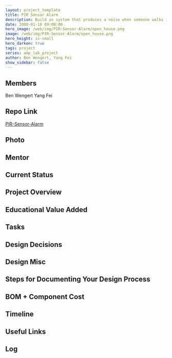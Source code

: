 ```yaml
---
layout: project_template
title: PIR Sensor Alarm
description: Build an system that produces a noise when someone walks in front of it
date: 2000-01-18 09:00:00
hero_image: /web/img/PIR-Sensor-Alarm/open_house.png
image: /web/img/PIR-Sensor-Alarm/open_house.png
hero_height: is-small
hero_darken: true
tags: project
series: amp_lab_project
author: Ben Wengert, Yang Fei
show_sidebar: false
---
```




## Members
Ben Wengert
Yang Fei

## Repo Link
<a class="button is-link" href="https://github.com/Amp-Lab-at-VT/PIR-Sensor-Alarm" >PIR-Sensor-Alarm</a>

## Photo

## Mentor

## Current Status

## Project Overview


## Educational Value Added


## Tasks

## Design Decisions

## Design Misc

## Steps for Documenting Your Design Process

## BOM + Component Cost

## Timeline

## Useful Links

## Log
            